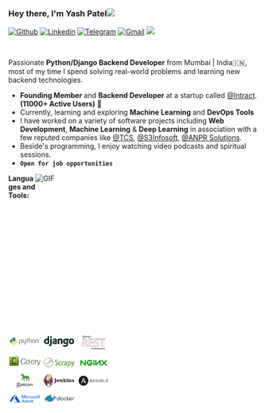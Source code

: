 ### Hey there, I'm Yash Patel<img src="https://media.giphy.com/media/hvRJCLFzcasrR4ia7z/giphy.gif" width="25px">
[![Github](https://img.shields.io/badge/-Github-000?style=flat&logo=Github&logoColor=white)](https://github.com/yashpatel7025)
[![Linkedin](https://img.shields.io/badge/-LinkedIn-blue?style=flat&logo=Linkedin&logoColor=white)](https://www.linkedin.com/in/yashpatel-ml/)
[![Telegram](https://img.shields.io/badge/-Telegram-blue?style=flat&logo=Telegram&logoColor=white)](https://t.me/yashpatel7025)
[![Gmail](https://img.shields.io/badge/-Gmail-c14438?style=flat&logo=Gmail&logoColor=white)](mailto:yashpatel7025@gmail.com)
![](https://visitor-badge.glitch.me/badge?page_id=yashpatel7025.yashpatel7025)

<br />

Passionate **Python/Django Backend Developer** from Mumbai | India:india:, most of my time I spend solving real-world problems and learning new backend technologies.

- **Founding Member** and **Backend Developer** at a startup called [@Intract](https://www.intractonline.com/). **(11000+ Active Users)** 🚀
- Currently, learning and exploring **Machine Learning** and **DevOps Tools** 
- I have worked on a variety of software projects including **Web Development**, **Machine Learning** & **Deep Learning** in association with a few reputed companies like [@TCS](https://www.tcs.com/), [@S3Infosoft](https://s3infosoft.com/), [@ANPR Solutions](#).
- Beside's programming, I enjoy watching video podcasts and spiritual sessions.
- **``Open for job opportunities``**

<img align="right" alt="GIF" src="https://github.com/yashpatel7025/yashpatel7025/blob/main/images/code.gif?raw=true" width="450" height="320" />


**Languages and Tools:**  

<p>
  
  <code><img width="13%" src="./images/python-ar21.svg"></code>
  <code><img width="13%" src="./images/djangoproject-ar21.svg"></code>
  <code><img width="13%" src="./images/djang-rest-framework-logo.webp"></code>
  <br />
  <code><img width="13%" src="./images/celery.png"></code>
  <code><img width="13%" src="./images/scrapy1.png"></code>
  <code><img width="13%" src="./images/nginx-ar21.svg"></code>
  <br />
  <code><img width="13%" src="./images/gunicorn-ar21.svg"></code>
  <code><img width="13%" src="./images/jenkins-ar21.svg"></code>
  <code><img width="13%" src="./images/ansible-ar21.svg"></code>
  <br />
  <code><img width="13%" src="./images/microsoft_azure-ar21.svg"></code>
  <code><img width="13%" src="./images/docker-ar21.svg"></code>
  <br />
 
</p>
